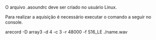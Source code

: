 O arquivo .asoundrc deve ser criado no usuário Linux.

Para realizar a aquisição é necessário executar o comando a seguir no console.

arecord -D array3 -d 4 -c 3 -r 48000 -f S16_LE ./name.wav
